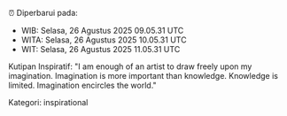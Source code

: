 ⏰ Diperbarui pada:
- WIB: Selasa, 26 Agustus 2025 09.05.31 UTC
- WITA: Selasa, 26 Agustus 2025 10.05.31 UTC
- WIT: Selasa, 26 Agustus 2025 11.05.31 UTC

Kutipan Inspiratif:
"I am enough of an artist to draw freely upon my imagination. Imagination is more important than knowledge. Knowledge is limited. Imagination encircles the world."


Kategori: inspirational

